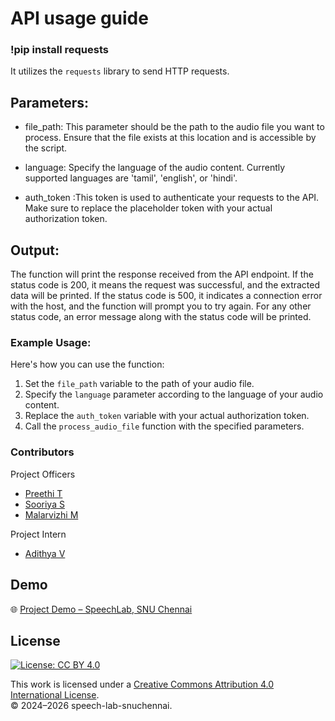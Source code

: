 # API usage guide

### !pip install requests
It utilizes the `requests` library to send HTTP requests.

## Parameters:
* file_path: This parameter should be the path to the audio file you want to process. Ensure that the file exists at this location and is accessible by the script.
  
* language: Specify the language of the audio content. Currently supported languages are 'tamil', 'english', or 'hindi'.

* auth_token :This token is used to authenticate your requests to the API. Make sure to replace the placeholder token with your actual authorization token.

## Output:
The function will print the response received from the API endpoint. 
If the status code is 200, it means the request was successful, and the extracted data will be printed.
If the status code is 500, it indicates a connection error with the host, and the function will prompt you to try again.
For any other status code, an error message along with the status code will be printed.

### Example Usage:
Here's how you can use the function:

1. Set the `file_path` variable to the path of your audio file.
2. Specify the `language` parameter according to the language of your audio content.
4. Replace the `auth_token` variable with your actual authorization token.
5. Call the `process_audio_file` function with the specified parameters.

### Contributors

 Project Officers

- [Preethi T](mailto:preethit@snuchennai.edu.in)
- [Sooriya S](mailto:sooriyas@snuchennai.edu.in)
- [Malarvizhi M](mailto:malarvizhim@snuchennai.edu.in)

 Project Intern

- [Adithya V](mailto:adithya21110421@snuchennai.edu.in)

## Demo

🌐 [Project Demo – SpeechLab, SNU Chennai](https://speech.snuchennai.edu.in/)


## License

[![License: CC BY 4.0](https://img.shields.io/badge/License-CC%20BY%204.0-lightgrey.svg)](https://creativecommons.org/licenses/by/4.0/)

This work is licensed under a [Creative Commons Attribution 4.0 International License](https://creativecommons.org/licenses/by/4.0/).  
© 2024–2026 speech-lab-snuchennai.

